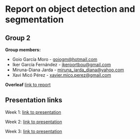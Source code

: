 # Report on object detection and segmentation  #
## Group 2 ##

**Group members:**
* Goio García Moro - goiogm@hotmail.com
* Iker García Fernández - ikerportbou@gmail.com
* Miruna-Diana Jarda - miruna_jarda_diana@yahoo.com
* Xavi Micó Pérez - xavier.mico.perez@gmail.com

**Overleaf**
[link to report](https://www.overleaf.com/read/nkvrrpfjvkcd#5515d9)

**Presentation links**
----------------------
Week 1: [link to presentation](https://www.canva.com/design/DAF9zKCwxqk/Nj-uTwDky7idcXGiRuz1Sw/edit?utm_content=DAF9zKCwxqk&utm_campaign=designshare&utm_medium=link2&utm_source=sharebutton)

Week 2: [link to presentation](https://www.canva.com/design/DAF-K9v6JfM/3KtCGdwvkE4bn4PzEaV9CA/view?utm_content=DAF-K9v6JfM&utm_campaign=designshare&utm_medium=link&utm_source=editor)

Week 3: [link to presentation](https://www.canva.com/design/DAF_C630Oes/UVHSqzIAvl0ZtN13VOqL6A/view?utm_content=DAF_C630Oes&utm_campaign=designshare&utm_medium=link&utm_source=editor)
